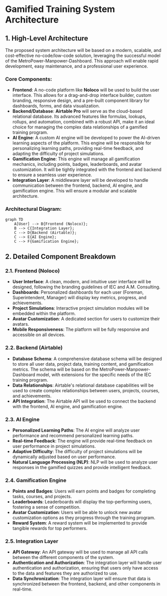 


# Gamified Training System Architecture

## 1. High-Level Architecture

The proposed system architecture will be based on a modern, scalable, and cost-effective no-code/low-code solution, leveraging the successful model of the MetroPower-Manpower-Dashboard. This approach will enable rapid development, easy maintenance, and a professional user experience.

### Core Components:

*   **Frontend**: A no-code platform like **Noloco** will be used to build the user interface. This allows for a drag-and-drop interface builder, custom branding, responsive design, and a pre-built component library for dashboards, forms, and data visualization.
*   **Backend/Database**: **Airtable Pro** will serve as the cloud-based relational database. Its advanced features like formulas, lookups, rollups, and automation, combined with a robust API, make it an ideal choice for managing the complex data relationships of a gamified training program.
*   **AI Engine**: A custom AI engine will be developed to power the AI-driven learning aspects of the platform. This engine will be responsible for personalizing learning paths, providing real-time feedback, and adapting the difficulty of project simulations.
*   **Gamification Engine**: This engine will manage all gamification mechanics, including points, badges, leaderboards, and avatar customization. It will be tightly integrated with the frontend and backend to ensure a seamless user experience.
*   **Integration Layer**: A middleware layer will be developed to handle communication between the frontend, backend, AI engine, and gamification engine. This will ensure a modular and scalable architecture.

### Architectural Diagram:

```mermaid
graph TD
    A[User] --> B{Frontend (Noloco)};
    B --> C{Integration Layer};
    C --> D{Backend (Airtable)};
    C --> E{AI Engine};
    C --> F{Gamification Engine};
```

## 2. Detailed Component Breakdown

### 2.1. Frontend (Noloco)

*   **User Interface**: A clean, modern, and intuitive user interface will be designed, following the branding guidelines of IEC and A.M. Consulting.
*   **Dashboards**: Personalized dashboards for each user (Foreman, Superintendent, Manager) will display key metrics, progress, and achievements.
*   **Project Simulations**: Interactive project simulation modules will be embedded within the platform.
*   **Avatar Customization**: A dedicated section for users to customize their avatars.
*   **Mobile Responsiveness**: The platform will be fully responsive and accessible on all devices.

### 2.2. Backend (Airtable)

*   **Database Schema**: A comprehensive database schema will be designed to store all user data, project data, training content, and gamification metrics. The schema will be based on the MetroPower-Manpower-Dashboard model, with extensions for the specific needs of the IEC training program.
*   **Data Relationships**: Airtable's relational database capabilities will be used to create complex relationships between users, projects, courses, and achievements.
*   **API Integration**: The Airtable API will be used to connect the backend with the frontend, AI engine, and gamification engine.

### 2.3. AI Engine

*   **Personalized Learning Paths**: The AI engine will analyze user performance and recommend personalized learning paths.
*   **Real-time Feedback**: The engine will provide real-time feedback on user performance in project simulations.
*   **Adaptive Difficulty**: The difficulty of project simulations will be dynamically adjusted based on user performance.
*   **Natural Language Processing (NLP)**: NLP will be used to analyze user responses in the gamified quizzes and provide intelligent feedback.

### 2.4. Gamification Engine

*   **Points and Badges**: Users will earn points and badges for completing tasks, courses, and projects.
*   **Leaderboards**: Leaderboards will display the top-performing users, fostering a sense of competition.
*   **Avatar Customization**: Users will be able to unlock new avatar customization options as they progress through the training program.
*   **Reward System**: A reward system will be implemented to provide tangible rewards for top performers.

### 2.5. Integration Layer

*   **API Gateway**: An API gateway will be used to manage all API calls between the different components of the system.
*   **Authentication and Authorization**: The integration layer will handle user authentication and authorization, ensuring that users only have access to the data and features they are authorized to use.
*   **Data Synchronization**: The integration layer will ensure that data is synchronized between the frontend, backend, and other components in real-time.


